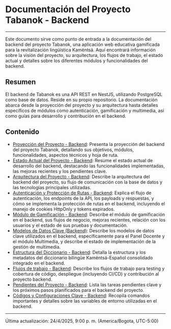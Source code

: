 # Documentación del Proyecto Tabanok - Backend

---

Este documento sirve como punto de entrada a la documentación del backend del proyecto Tabanok, una aplicación web educativa gamificada para la revitalización lingüística Kamëntsá. Aquí encontrará información sobre la visión del proyecto, su arquitectura, los flujos de trabajo, el estado actual y detalles sobre los diferentes módulos y funcionalidades del backend.

## Resumen

El backend de Tabanok es una API REST en NestJS, utilizando PostgreSQL como base de datos. Reside en su propio repositorio. La documentación abarca desde la proyección del proyecto y su arquitectura hasta detalles específicos de módulos como autenticación, gamificación y multimedia, así como guías para desarrollo y contribución en el backend.

## Contenido

*   [Proyección del Proyecto - Backend](./ProyeccionProyecto.md): Presenta la proyección del backend del proyecto Tabanok, detallando sus objetivos, módulos, funcionalidades, aspectos técnicos y hoja de ruta.
*   [Estado Actual del Proyecto - Backend](./EstadoProyecto.md): Resume el estado actual de desarrollo del backend, destacando las funcionalidades implementadas, las mejoras recientes y los pendientes clave.
*   [Arquitectura del Proyecto - Backend](./ArquitecturaGeneral.md): Describe la arquitectura del backend del proyecto, su flujo de comunicación con la base de datos y las tecnologías principales utilizadas.
*   [Autenticación y Protección de Rutas - Backend](./Autenticacion.md): Explica el flujo de autenticación, los endpoints de la API, los payloads y respuestas, y cómo se implementa la protección de rutas en el backend, incluyendo el manejo de cookies HttpOnly y tokens expirados.
*   [Módulo de Gamificación - Backend](./Gamificacion.md): Describe el módulo de gamificación en el backend, sus flujos de negocio, mejoras recientes, relación con los usuarios y el estado de sus pruebas y documentación.
*   [Modelos de Datos Clave (Backend)](./ModelosDatosPanelDocenteMultimedia.md): Describe los modelos de datos clave utilizados en el backend, específicamente para el Panel Docente y el módulo Multimedia, y describe el estado de implementación de la gestión de multimedia.
*   [Estructura del Diccionario - Backend](./EstructuraDiccionario.md): Detalla la estructura y los metadatos del diccionario bilingüe Kamëntsá-Español consolidado integrado en el backend.
*   [Flujos de trabajo - Backend](./Flujos.md): Describe los flujos de trabajo para testing y cobertura de código, despliegue (incluyendo CI/CD) y contribución al proyecto backend.
*   [Pendientes del Proyecto - Backend](./Pendientes.md): Lista las tareas pendientes clave y los próximos pasos planificados para el backend del proyecto.
*   [Códigos y Configuraciones Clave - Backend](./Codigos.md): Recopila comandos importantes y detalles sobre las variables de entorno utilizadas en el backend.

---

Última actualización: 24/4/2025, 9:00 p. m. (America/Bogota, UTC-5:00)
